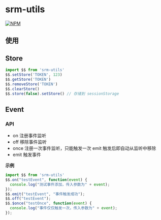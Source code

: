 # srm-utils
[![NPM](https://nodei.co/npm/srm-utils.png)](https://nodei.co/npm/srm-utils/)
## 使用

## Store
```js
import $$ from 'srm-utils'
$$.setStore('TOKEN', 123)
$$.getStore('TOKEN')
$$.removeStore('TOKEN')
$$.clearStore()
$$.store(false).setStore() // 存储到 sessionStorage
```

## Event
### API
- on 注册事件监听
- off 移除事件监听
- once 注册一次事件监听，只能触发一次 emit 触发后即自动从监听中移除
- emit 触发事件

**示例**
```js
import $$ from 'srm-utils'
$$.on("testEvent", function(event) {
  console.log("测试事件添加，传入参数为" + event);
});
$$.emit("testEvent", "事件触发成功");
$$.off("testEvent");
$$.$once("testOnce", function(event) {
  console.log("事件仅仅触发一次，传入参数为" + event);
});
```